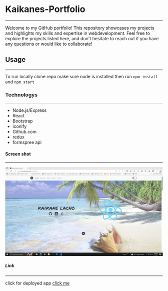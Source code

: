 # Kaikanes-Portfolio
***
 Welcome to my GitHub portfolio! This repository showcases my projects and highlights my skills and expertise in webdevelopment. Feel free to explore the projects listed here, and don't hesitate to reach out if you have any questions or would like to collaborate!
## Usage
***
To run locally clone repo make sure node is installed then run `npm install` and `npm start`

### Technologys
***
* Node.js/Express
* React
* Bootstrap
* iconify
* Github.com
* redux 
* formspree api

#### Screen shot
***
![image](./src/images/Screenshot%20(187).png)
##### Link
***
click for deployed app
[click me](https://lacnoskillz.github.io/Portfolio3.0/)